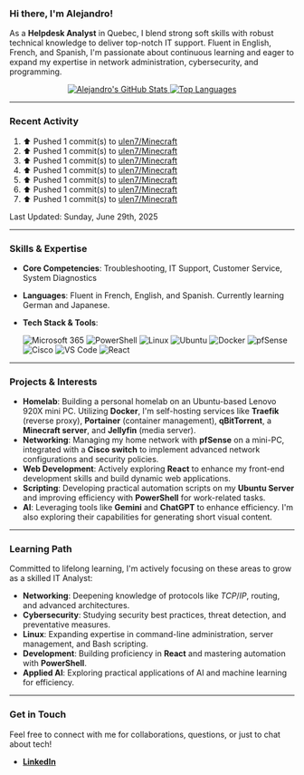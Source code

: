 ### Hi there, I'm Alejandro!

As a **Helpdesk Analyst** in Quebec, I blend strong soft skills with robust technical knowledge to deliver top-notch IT support. Fluent in English, French, and Spanish, I'm passionate about continuous learning and eager to expand my expertise in network administration, cybersecurity, and programming.

<p align="center">
  <a href="https://github.com/ulen7">
    <img src="https://github-readme-stats.vercel.app/api?username=ulen7&show_icons=true&theme=dracula&hide_border=true&count_private=true" alt="Alejandro's GitHub Stats" />
  </a>
  <a href="https://github.com/ulen7">
    <img src="https://github-readme-stats.vercel.app/api/top-langs/?username=ulen7&layout=compact&theme=dracula&hide_border=true" alt="Top Languages" />
  </a>
</p>

---
### Recent Activity

<!--RECENT_ACTIVITY:start-->
1. ⬆️ Pushed 1 commit(s) to [ulen7/Minecraft](https://github.com/ulen7/Minecraft)<br>
2. ⬆️ Pushed 1 commit(s) to [ulen7/Minecraft](https://github.com/ulen7/Minecraft)<br>
3. ⬆️ Pushed 1 commit(s) to [ulen7/Minecraft](https://github.com/ulen7/Minecraft)<br>
4. ⬆️ Pushed 1 commit(s) to [ulen7/Minecraft](https://github.com/ulen7/Minecraft)<br>
5. ⬆️ Pushed 1 commit(s) to [ulen7/Minecraft](https://github.com/ulen7/Minecraft)<br>
6. ⬆️ Pushed 1 commit(s) to [ulen7/Minecraft](https://github.com/ulen7/Minecraft)<br>
7. ⬆️ Pushed 1 commit(s) to [ulen7/Minecraft](https://github.com/ulen7/Minecraft)<br>
<!--RECENT_ACTIVITY:end-->

<!--RECENT_ACTIVITY:last_update-->
Last Updated: Sunday, June 29th, 2025
<!--RECENT_ACTIVITY:last_update_end-->
---

### Skills & Expertise

* **Core Competencies**: Troubleshooting, IT Support, Customer Service, System Diagnostics
* **Languages**: Fluent in French, English, and Spanish. Currently learning German and Japanese.
* **Tech Stack & Tools**:

    <p>
        <img src="https://img.shields.io/badge/Microsoft_365-28A8EA?style=for-the-badge&logo=microsoft-office&logoColor=white" alt="Microsoft 365"/>
        <img src="https://img.shields.io/badge/powershell-5391FE?style=for-the-badge&logo=powershell&logoColor=white" alt="PowerShell"/>
        <img src="https://img.shields.io/badge/Linux-FCC624?style=for-the-badge&logo=linux&logoColor=black" alt="Linux"/>
        <img src="https://img.shields.io/badge/Ubuntu-E95420?style=for-the-badge&logo=ubuntu&logoColor=white" alt="Ubuntu"/>
        <img src="https://img.shields.io/badge/Docker-2496ED?style=for-the-badge&logo=docker&logoColor=white" alt="Docker"/>
        <img src="https://img.shields.io/badge/pfSense-B80000?style=for-the-badge&logo=pfsense&logoColor=white" alt="pfSense"/>
        <img src="https://img.shields.io/badge/Cisco-1BA0D7?style=for-the-badge&logo=cisco&logoColor=white" alt="Cisco"/>
        <img src="https://img.shields.io/badge/Visual_Studio_Code-007ACC?style=for-the-badge&logo=visual-studio-code&logoColor=white" alt="VS Code"/>
        <img src="https://img.shields.io/badge/React-20232A?style=for-the-badge&logo=react&logoColor=61DAFB" alt="React"/>
    </p>

---

### Projects & Interests

* **Homelab**: Building a personal homelab on an Ubuntu-based Lenovo 920X mini PC. Utilizing **Docker**, I'm self-hosting services like **Traefik** (reverse proxy), **Portainer** (container management), **qBitTorrent**, a **Minecraft server**, and **Jellyfin** (media server).
* **Networking**: Managing my home network with **pfSense** on a mini-PC, integrated with a **Cisco switch** to implement advanced network configurations and security policies.
* **Web Development**: Actively exploring **React** to enhance my front-end development skills and build dynamic web applications.
* **Scripting**: Developing practical automation scripts on my **Ubuntu Server** and improving efficiency with **PowerShell** for work-related tasks.
* **AI**: Leveraging tools like **Gemini** and **ChatGPT** to enhance efficiency. I'm also exploring their capabilities for generating short visual content.

---

### Learning Path

Committed to lifelong learning, I'm actively focusing on these areas to grow as a skilled IT Analyst:

* **Networking**: Deepening knowledge of protocols like $TCP/IP$, routing, and advanced architectures.
* **Cybersecurity**: Studying security best practices, threat detection, and preventative measures.
* **Linux**: Expanding expertise in command-line administration, server management, and Bash scripting.
* **Development**: Building proficiency in **React** and mastering automation with **PowerShell**.
* **Applied AI**: Exploring practical applications of AI and machine learning for efficiency.

---

### Get in Touch

Feel free to connect with me for collaborations, questions, or just to chat about tech!

* [**LinkedIn**](https://www.linkedin.com/in/alensm/)

